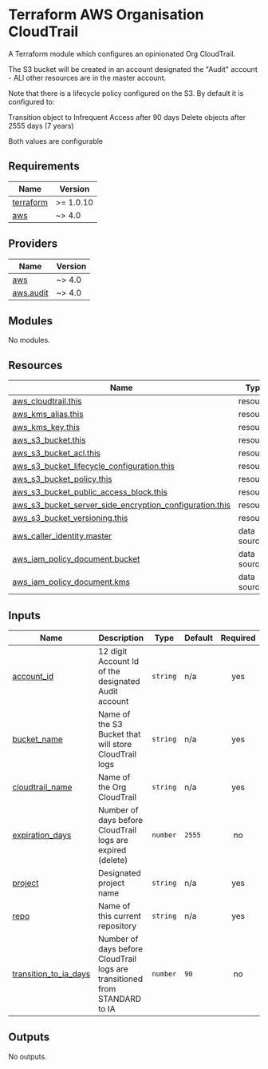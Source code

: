 # Terraform AWS Organisation CloudTrail

A Terraform module which configures an opinionated Org CloudTrail.

The S3 bucket will be created in an account designated the "Audit" account - ALl other resources are in the master account.

Note that there is a lifecycle policy configured on the S3.  By default it is configured to:

Transition object to Infrequent Access after 90 days
Delete objects after 2555 days (7 years)

Both values are configurable

<!-- BEGINNING OF PRE-COMMIT-TERRAFORM DOCS HOOK -->
## Requirements

| Name | Version |
|------|---------|
| <a name="requirement_terraform"></a> [terraform](#requirement\_terraform) | >= 1.0.10 |
| <a name="requirement_aws"></a> [aws](#requirement\_aws) | ~> 4.0 |

## Providers

| Name | Version |
|------|---------|
| <a name="provider_aws"></a> [aws](#provider\_aws) | ~> 4.0 |
| <a name="provider_aws.audit"></a> [aws.audit](#provider\_aws.audit) | ~> 4.0 |

## Modules

No modules.

## Resources

| Name | Type |
|------|------|
| [aws_cloudtrail.this](https://registry.terraform.io/providers/hashicorp/aws/latest/docs/resources/cloudtrail) | resource |
| [aws_kms_alias.this](https://registry.terraform.io/providers/hashicorp/aws/latest/docs/resources/kms_alias) | resource |
| [aws_kms_key.this](https://registry.terraform.io/providers/hashicorp/aws/latest/docs/resources/kms_key) | resource |
| [aws_s3_bucket.this](https://registry.terraform.io/providers/hashicorp/aws/latest/docs/resources/s3_bucket) | resource |
| [aws_s3_bucket_acl.this](https://registry.terraform.io/providers/hashicorp/aws/latest/docs/resources/s3_bucket_acl) | resource |
| [aws_s3_bucket_lifecycle_configuration.this](https://registry.terraform.io/providers/hashicorp/aws/latest/docs/resources/s3_bucket_lifecycle_configuration) | resource |
| [aws_s3_bucket_policy.this](https://registry.terraform.io/providers/hashicorp/aws/latest/docs/resources/s3_bucket_policy) | resource |
| [aws_s3_bucket_public_access_block.this](https://registry.terraform.io/providers/hashicorp/aws/latest/docs/resources/s3_bucket_public_access_block) | resource |
| [aws_s3_bucket_server_side_encryption_configuration.this](https://registry.terraform.io/providers/hashicorp/aws/latest/docs/resources/s3_bucket_server_side_encryption_configuration) | resource |
| [aws_s3_bucket_versioning.this](https://registry.terraform.io/providers/hashicorp/aws/latest/docs/resources/s3_bucket_versioning) | resource |
| [aws_caller_identity.master](https://registry.terraform.io/providers/hashicorp/aws/latest/docs/data-sources/caller_identity) | data source |
| [aws_iam_policy_document.bucket](https://registry.terraform.io/providers/hashicorp/aws/latest/docs/data-sources/iam_policy_document) | data source |
| [aws_iam_policy_document.kms](https://registry.terraform.io/providers/hashicorp/aws/latest/docs/data-sources/iam_policy_document) | data source |

## Inputs

| Name | Description | Type | Default | Required |
|------|-------------|------|---------|:--------:|
| <a name="input_account_id"></a> [account\_id](#input\_account\_id) | 12 digit Account Id of the designated Audit account | `string` | n/a | yes |
| <a name="input_bucket_name"></a> [bucket\_name](#input\_bucket\_name) | Name of the S3 Bucket that will store CloudTrail logs | `string` | n/a | yes |
| <a name="input_cloudtrail_name"></a> [cloudtrail\_name](#input\_cloudtrail\_name) | Name of the Org CloudTrail | `string` | n/a | yes |
| <a name="input_expiration_days"></a> [expiration\_days](#input\_expiration\_days) | Number of days before CloudTrail logs are expired (delete) | `number` | `2555` | no |
| <a name="input_project"></a> [project](#input\_project) | Designated project name | `string` | n/a | yes |
| <a name="input_repo"></a> [repo](#input\_repo) | Name of this current repository | `string` | n/a | yes |
| <a name="input_transition_to_ia_days"></a> [transition\_to\_ia\_days](#input\_transition\_to\_ia\_days) | Number of days before CloudTrail logs are transitioned from STANDARD to IA | `number` | `90` | no |

## Outputs

No outputs.

<!-- END OF PRE-COMMIT-TERRAFORM DOCS HOOK -->

